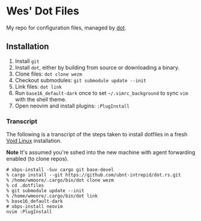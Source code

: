 # Wes' Dot Files

My repo for configuration files, managed by [dot].

## Installation

1. Install `git`
2. Install `dot`, either by building from source or downloading a binary.
3. Clone files: `dot clone wezm`
4. Checkout submodules: `git submodule update --init`
5. Link files: `dot link`
6. Run `base16_default-dark` once to set `~/.vimrc_background` to sync `vim`
   with the shell theme.
7. Open neovim and install plugins: `:PlugInstall`

### Transcript

The following is a transcript of the steps taken to install dotfiles in a fresh
[Void Linux] installation.

**Note** It's assumed you're sshed into the new machine with agent forwarding
enabled (to clone repos).

```
# xbps-install -Suv cargo git base-devel
% cargo install --git https://github.com/ubnt-intrepid/dot.rs.git
% /home/wmoore/.cargo/bin/dot clone wezm
% cd .dotfiles
% git submodule update --init
% /home/wmoore/.cargo/bin/dot link
% base16_default-dark
# xbps-install neovim
nvim :PlugInstall
```

[dot]: https://github.com/ubnt-intrepid/dot
[Void Linux]: http://www.voidlinux.eu/

